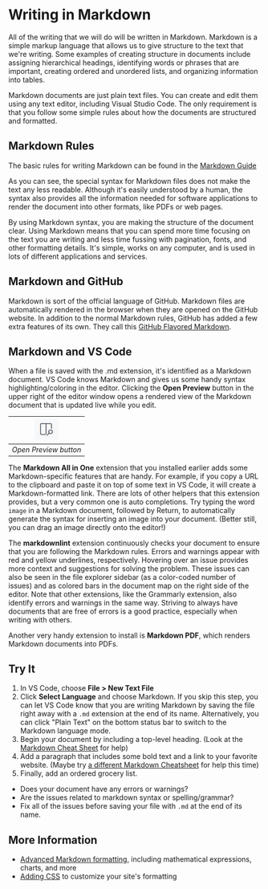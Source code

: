 # Writing in Markdown

All of the writing that we will do will be written in Markdown. Markdown is a simple markup language that allows us to give structure to the text that we're writing. Some examples of creating structure in documents include assigning hierarchical headings, identifying words or phrases that are important, creating ordered and unordered lists, and organizing information into tables.

Markdown documents are just plain text files. You can create and edit them using any text editor, including Visual Studio Code. The only requirement is that you follow some simple rules about how the documents are structured and formatted.

## Markdown Rules

The basic rules for writing Markdown can be found in the [Markdown Guide](https://www.markdownguide.org)

As you can see, the special syntax for Markdown files does not make the text any less readable. Although it's easily understood by a human, the syntax also provides all the information needed for software applications to render the document into other formats, like PDFs or web pages.

By using Markdown syntax, you are making the structure of the document clear. Using Markdown means that you can spend more time focusing on the text you are writing and less time fussing with pagination, fonts, and other formatting details. It's simple, works on any computer, and is used in lots of different applications and services.

## Markdown and GitHub

Markdown is sort of the official language of GitHub. Markdown files are automatically rendered in the browser when they are opened on the GitHub website. In addition to the normal Markdown rules, GitHub has added a few extra features of its own. They call this [GitHub Flavored Markdown](https://docs.github.com/en/get-started/writing-on-github/getting-started-with-writing-and-formatting-on-github/basic-writing-and-formatting-syntax).

## Markdown and VS Code

When a file is saved with the .md extension, it's identified as a Markdown document. VS Code knows Markdown and gives us some handy syntax highlighting/coloring in the editor. Clicking the **Open Preview** button in the upper right of the editor window opens a rendered view of the Markdown document that is updated live while you edit.

| ![Open Markdown Preview Icon](images/markdownpreview.jpg) |
|:--:|
| *Open Preview button* |

The **Markdown All in One** extension that you installed earlier adds some Markdown-specific features that are handy. For example, if you copy a URL to the clipboard and paste it on top of some text in VS Code, it will create a Markdown-formatted link. There are lots of other helpers that this extension provides, but a very common one is auto completions. Try typing the word `image` in a Markdown document, followed by Return, to automatically generate the syntax for inserting an image into your document. (Better still, you can drag an image directly onto the editor!)

The **markdownlint** extension continuously checks your document to ensure that you are following the Markdown rules. Errors and warnings appear with red and yellow underlines, respectively. Hovering over an issue provides more context and suggestions for solving the problem. These issues can also be seen in the file explorer sidebar (as a color-coded number of issues) and as colored bars in the document map on the right side of the editor. Note that other extensions, like the Grammarly extension, also identify errors and warnings in the same way. Striving to always have documents that are free of errors is a good practice, especially when writing with others.

Another very handy extension to install is **Markdown PDF**, which renders Markdown documents into PDFs.

## Try It

1. In VS Code, choose **File > New Text File**
2. Click **Select Language** and choose Markdown. If you skip this step, you can let VS Code know that you are writing Markdown by saving the file right away with a `.md` extension at the end of its name. Alternatively, you can click "Plain Text" on the bottom status bar to switch to the Markdown language mode.
3. Begin your document by including a top-level heading. (Look at the [Markdown Cheat Sheet](https://www.markdownguide.org/cheat-sheet/) for help)
4. Add a paragraph that includes some bold text and a link to your favorite website. (Maybe try  [a different Markdown Cheatsheet](https://github.com/adam-p/markdown-here/wiki/Markdown-Cheatsheet) for help this time)
5. Finally, add an ordered grocery list.

* Does your document have any errors or warnings?
* Are the issues related to markdown syntax or spelling/grammar?
* Fix all of the issues before saving your file with `.md` at the end of its name.

## More Information

* [Advanced Markdown formatting](https://docs.github.com/en/get-started/writing-on-github/working-with-advanced-formatting), including mathematical expressions, charts, and more
* [Adding CSS](https://mrmarchant.com/editing-jekyll-theme-css-for-github-pages/) to customize your site's formatting
